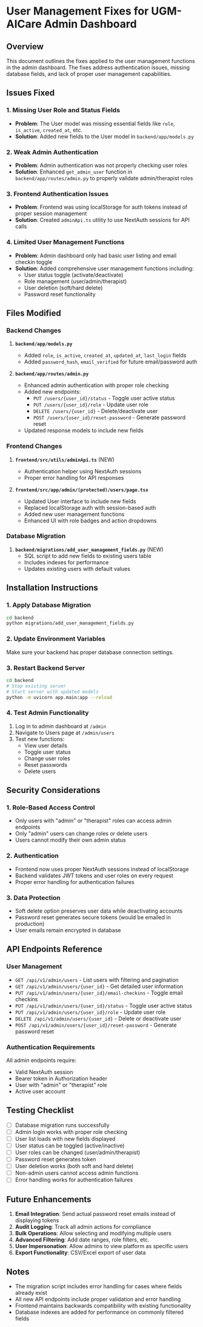 # User Management Fixes for UGM-AICare Admin Dashboard

## Overview

This document outlines the fixes applied to the user management functions in the admin dashboard. The fixes address authentication issues, missing database fields, and lack of proper user management capabilities.

## Issues Fixed

### 1. **Missing User Role and Status Fields**

- **Problem**: The User model was missing essential fields like `role`, `is_active`, `created_at`, etc.
- **Solution**: Added new fields to the User model in `backend/app/models.py`

### 2. **Weak Admin Authentication**

- **Problem**: Admin authentication was not properly checking user roles
- **Solution**: Enhanced `get_admin_user` function in `backend/app/routes/admin.py` to properly validate admin/therapist roles

### 3. **Frontend Authentication Issues**

- **Problem**: Frontend was using localStorage for auth tokens instead of proper session management
- **Solution**: Created `adminApi.ts` utility to use NextAuth sessions for API calls

### 4. **Limited User Management Functions**

- **Problem**: Admin dashboard only had basic user listing and email checkin toggle
- **Solution**: Added comprehensive user management functions including:
  - User status toggle (activate/deactivate)
  - Role management (user/admin/therapist)
  - User deletion (soft/hard delete)
  - Password reset functionality

## Files Modified

### Backend Changes

1. **`backend/app/models.py`**
   - Added `role`, `is_active`, `created_at`, `updated_at`, `last_login` fields
   - Added `password_hash`, `email_verified` for future email/password auth

2. **`backend/app/routes/admin.py`**
   - Enhanced admin authentication with proper role checking
   - Added new endpoints:
     - `PUT /users/{user_id}/status` - Toggle user active status
     - `PUT /users/{user_id}/role` - Update user role
     - `DELETE /users/{user_id}` - Delete/deactivate user
     - `POST /users/{user_id}/reset-password` - Generate password reset
   - Updated response models to include new fields

### Frontend Changes

1. **`frontend/src/utils/adminApi.ts`** (NEW)
   - Authentication helper using NextAuth sessions
   - Proper error handling for API responses

2. **`frontend/src/app/admin/(protected)/users/page.tsx`**
   - Updated User interface to include new fields
   - Replaced localStorage auth with session-based auth
   - Added new user management functions
   - Enhanced UI with role badges and action dropdowns

### Database Migration

1. **`backend/migrations/add_user_management_fields.py`** (NEW)
   - SQL script to add new fields to existing users table
   - Includes indexes for performance
   - Updates existing users with default values

## Installation Instructions

### 1. Apply Database Migration

```bash
cd backend
python migrations/add_user_management_fields.py
```

### 2. Update Environment Variables

Make sure your backend has proper database connection settings.

### 3. Restart Backend Server

```bash
cd backend
# Stop existing server
# Start server with updated models
python -m uvicorn app.main:app --reload
```

### 4. Test Admin Functionality

1. Log in to admin dashboard at `/admin`
2. Navigate to Users page at `/admin/users`
3. Test new functions:
   - View user details
   - Toggle user status
   - Change user roles
   - Reset passwords
   - Delete users

## Security Considerations

### 1. **Role-Based Access Control**

- Only users with "admin" or "therapist" roles can access admin endpoints
- Only "admin" users can change roles or delete users
- Users cannot modify their own admin status

### 2. **Authentication**

- Frontend now uses proper NextAuth sessions instead of localStorage
- Backend validates JWT tokens and user roles on every request
- Proper error handling for authentication failures

### 3. **Data Protection**

- Soft delete option preserves user data while deactivating accounts
- Password reset generates secure tokens (would be emailed in production)
- User emails remain encrypted in database

## API Endpoints Reference

### User Management

- `GET /api/v1/admin/users` - List users with filtering and pagination
- `GET /api/v1/admin/users/{user_id}` - Get detailed user information
- `PUT /api/v1/admin/users/{user_id}/email-checkins` - Toggle email checkins
- `PUT /api/v1/admin/users/{user_id}/status` - Toggle user active status
- `PUT /api/v1/admin/users/{user_id}/role` - Update user role
- `DELETE /api/v1/admin/users/{user_id}` - Delete or deactivate user
- `POST /api/v1/admin/users/{user_id}/reset-password` - Generate password reset

### Authentication Requirements

All admin endpoints require:

- Valid NextAuth session
- Bearer token in Authorization header
- User with "admin" or "therapist" role
- Active user account

## Testing Checklist

- [ ] Database migration runs successfully
- [ ] Admin login works with proper role checking
- [ ] User list loads with new fields displayed
- [ ] User status can be toggled (active/inactive)
- [ ] User roles can be changed (user/admin/therapist)
- [ ] Password reset generates token
- [ ] User deletion works (both soft and hard delete)
- [ ] Non-admin users cannot access admin functions
- [ ] Error handling works for authentication failures

## Future Enhancements

1. **Email Integration**: Send actual password reset emails instead of displaying tokens
2. **Audit Logging**: Track all admin actions for compliance
3. **Bulk Operations**: Allow selecting and modifying multiple users
4. **Advanced Filtering**: Add date ranges, role filters, etc.
5. **User Impersonation**: Allow admins to view platform as specific users
6. **Export Functionality**: CSV/Excel export of user data

## Notes

- The migration script includes error handling for cases where fields already exist
- All new API endpoints include proper validation and error handling
- Frontend maintains backwards compatibility with existing functionality
- Database indexes are added for performance on commonly filtered fields
